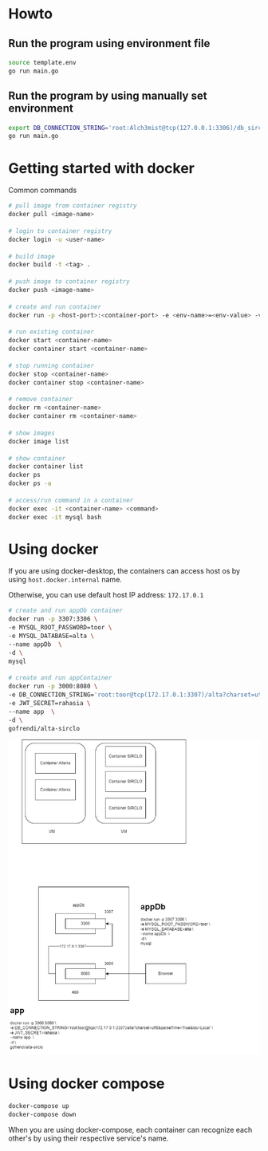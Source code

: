 # Howto


## Run the program using environment file

```bash
source template.env
go run main.go
```

## Run the program by using manually set environment

```bash
export DB_CONNECTION_STRING='root:Alch3mist@tcp(127.0.0.1:3306)/db_sirclo_api_gorm?charset=utf8&parseTime=True&loc=Local'
go run main.go
```

# Getting started with docker

Common commands

```bash
# pull image from container registry
docker pull <image-name>

# login to container registry
docker login -u <user-name>

# build image
docker build -t <tag> .

# push image to container registry
docker push <image-name>

# create and run container
docker run -p <host-port>:<container-port> -e <env-name>=<env-value> -v <host-volume>:<container-volume> --name <container-name> <image-name>

# run existing container
docker start <container-name>
docker container start <container-name>

# stop running container
docker stop <container-name>
docker container stop <container-name>

# remove container
docker rm <container-name>
docker container rm <container-name>

# show images
docker image list

# show container
docker container list
docker ps
docker ps -a

# access/run command in a container
docker exec -it <container-name> <command>
docker exec -it mysql bash
```

# Using docker

If you are using docker-desktop, the containers can access host os by using `host.docker.internal` name.

Otherwise, you can use default host IP address: `172.17.0.1`

```bash
# create and run appDb container
docker run -p 3307:3306 \
-e MYSQL_ROOT_PASSWORD=toor \
-e MYSQL_DATABASE=alta \
--name appDb  \
-d \
mysql

# create and run appContainer
docker run -p 3000:8080 \
-e DB_CONNECTION_STRING='root:toor@tcp(172.17.0.1:3307)/alta?charset=utf8&parseTime=True&loc=Local' \
-e JWT_SECRET=rahasia \
--name app  \
-d \
gofrendi/alta-sirclo
```

![container-architecture](images/container-architecture.png)

# Using docker compose

```bash
docker-compose up
docker-compose down
```

When you are using docker-compose, each container can recognize each other's by using their respective service's name.